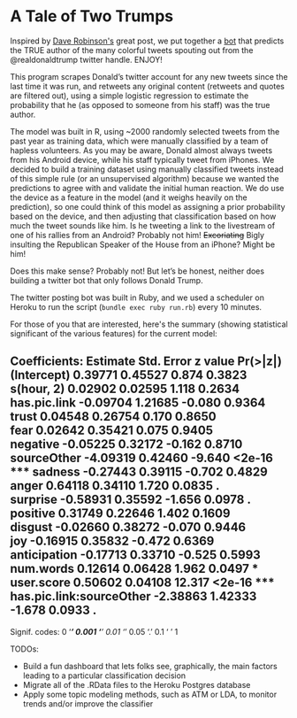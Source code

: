 # A Tale of Two Trumps
Inspired by [Dave Robinson's](https://github.com/dgrtwo/dgrtwo.github.com/blob/master/_R/2016-08-09-trump-tweets.Rmd) great post, we put together a [bot](https://twitter.com/TwoTrumps) that predicts the TRUE author of the many colorful tweets spouting out from the @realdonaldtrump twitter handle. ENJOY!

This program scrapes Donald’s twitter account for any new tweets since the last time it was run, and retweets any original content (retweets and quotes are filtered out), using a simple logistic regression to estimate the probability that he (as opposed to someone from his staff) was the true author. 

The model was built in R, using ~2000 randomly selected tweets from the past year as training data, which were manually classified by a team of hapless volunteers. As you may be aware, Donald almost always tweets from his Android device, while his staff typically tweet from iPhones. We decided to build a training dataset using manually classified tweets instead of this simple rule (or an unsupervised  algorithm) because we wanted the predictions to agree with and validate the initial human reaction. We do use the device as a feature in the model (and it weighs heavily on the prediction), so one could think of this model as assigning a prior probability based on the device, and then adjusting that classification based on how much the tweet sounds like him. Is he tweeting a link to the livestream of one of his rallies from an Android? Probably not him! ~~Excoriating~~ Bigly insulting the Republican Speaker of the House from an iPhone? Might be him! 

Does this make sense? Probably not! But let’s be honest, neither does building a twitter bot that only follows Donald Trump.

The twitter posting bot was built in Ruby, and we used a scheduler on Heroku to run the script (`bundle exec ruby run.rb`) every 10 minutes.

For those of you that are interested, here's the summary (showing statistical significant of the various features) for the current model:

Coefficients:
                         Estimate Std. Error z value Pr(>|z|)    
(Intercept)               0.39771    0.45527   0.874   0.3823    
s(hour, 2)                0.02902    0.02595   1.118   0.2634    
has.pic.link             -0.09704    1.21685  -0.080   0.9364    
trust                     0.04548    0.26754   0.170   0.8650    
fear                      0.02642    0.35421   0.075   0.9405    
negative                 -0.05225    0.32172  -0.162   0.8710    
sourceOther              -4.09319    0.42460  -9.640   <2e-16 ***
sadness                  -0.27443    0.39115  -0.702   0.4829    
anger                     0.64118    0.34110   1.720   0.0835 .   
surprise                 -0.58931    0.35592  -1.656   0.0978 .  
positive                  0.31749    0.22646   1.402   0.1609    
disgust                  -0.02660    0.38272  -0.070   0.9446    
joy                      -0.16915    0.35832  -0.472   0.6369    
anticipation             -0.17713    0.33710  -0.525   0.5993    
num.words                 0.12614    0.06428   1.962   0.0497 *  
user.score                0.50602    0.04108  12.317   <2e-16 ***
has.pic.link:sourceOther -2.38863    1.42333  -1.678   0.0933 .  
---
Signif. codes:  0 ‘***’ 0.001 ‘**’ 0.01 ‘*’ 0.05 ‘.’ 0.1 ‘ ’ 1

TODOs:
* Build a fun dashboard that lets folks see, graphically, the main factors leading to a particular classification decision
* Migrate all of the .RData files to the Heroku Postgres database
* Apply some topic modeling methods, such as ATM or LDA, to monitor trends and/or improve the classifier 

